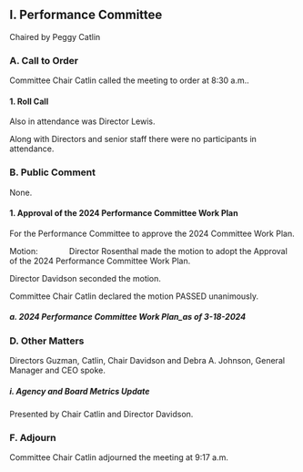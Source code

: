 ## I. Performance Committee

Chaired by Peggy Catlin

### A. Call to Order

Committee Chair Catlin called the meeting to order at 8:30 a.m..

#### 1. Roll Call

Also in attendance was Director Lewis.

Along with Directors and senior staff there were no participants in attendance.

### B. Public Comment

None.

#### 1. Approval of the 2024 Performance Committee Work Plan

For the Performance Committee to approve the 2024 Committee Work Plan.

Motion:              Director Rosenthal made the motion to adopt the Approval of the 2024 Performance Committee Work Plan.

Director Davidson seconded the motion.

Committee Chair Catlin declared the motion PASSED unanimously.

##### a. 2024 Performance Committee Work Plan_as of 3-18-2024

### D. Other Matters

Directors Guzman, Catlin, Chair Davidson and Debra A. Johnson, General Manager and CEO spoke.

##### i. Agency and Board Metrics Update

Presented by Chair Catlin and Director Davidson.

### F. Adjourn

Committee Chair Catlin adjourned the meeting at 9:17 a.m.